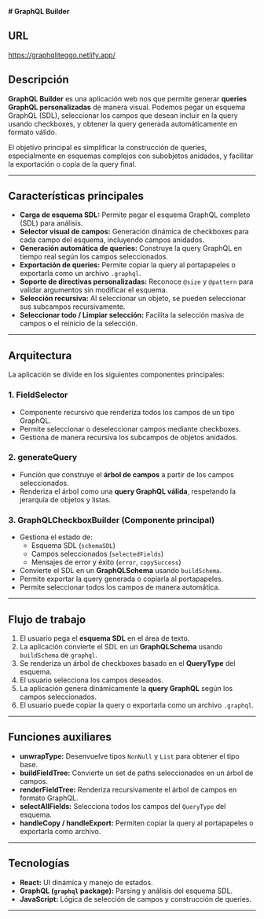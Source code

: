 **# GraphQL Builder**

## URL
https://graphqliteggo.netlify.app/

## Descripción

**GraphQL Builder** es una aplicación web nos que permite generar **queries GraphQL personalizadas** de manera visual. Podemos pegar un esquema GraphQL (SDL), seleccionar los campos que desean incluir en la query usando checkboxes, y obtener la query generada automáticamente en formato válido.  

El objetivo principal es simplificar la construcción de queries, especialmente en esquemas complejos con subobjetos anidados, y facilitar la exportación o copia de la query final.

---

## Características principales

- **Carga de esquema SDL:** Permite pegar el esquema GraphQL completo (SDL) para análisis.  
- **Selector visual de campos:** Generación dinámica de checkboxes para cada campo del esquema, incluyendo campos anidados.  
- **Generación automática de queries:** Construye la query GraphQL en tiempo real según los campos seleccionados.  
- **Exportación de queries:** Permite copiar la query al portapapeles o exportarla como un archivo `.graphql`.  
- **Soporte de directivas personalizadas:** Reconoce `@size` y `@pattern` para validar argumentos sin modificar el esquema.  
- **Selección recursiva:** Al seleccionar un objeto, se pueden seleccionar sus subcampos recursivamente.  
- **Seleccionar todo / Limpiar selección:** Facilita la selección masiva de campos o el reinicio de la selección.  

---

## Arquitectura

La aplicación se divide en los siguientes componentes principales:

### 1. **FieldSelector**
- Componente recursivo que renderiza todos los campos de un tipo GraphQL.
- Permite seleccionar o deseleccionar campos mediante checkboxes.
- Gestiona de manera recursiva los subcampos de objetos anidados.

### 2. **generateQuery**
- Función que construye el **árbol de campos** a partir de los campos seleccionados.
- Renderiza el árbol como una **query GraphQL válida**, respetando la jerarquía de objetos y listas.

### 3. **GraphQLCheckboxBuilder (Componente principal)**
- Gestiona el estado de:
  - Esquema SDL (`schemaSDL`)
  - Campos seleccionados (`selectedFields`)
  - Mensajes de error y éxito (`error`, `copySuccess`)
- Convierte el SDL en un **GraphQLSchema** usando `buildSchema`.
- Permite exportar la query generada o copiarla al portapapeles.
- Permite seleccionar todos los campos de manera automática.

---

## Flujo de trabajo

1. El usuario pega el **esquema SDL** en el área de texto.  
2. La aplicación convierte el SDL en un **GraphQLSchema** usando `buildSchema` de `graphql`.  
3. Se renderiza un árbol de checkboxes basado en el **QueryType** del esquema.  
4. El usuario selecciona los campos deseados.  
5. La aplicación genera dinámicamente la **query GraphQL** según los campos seleccionados.  
6. El usuario puede copiar la query o exportarla como un archivo `.graphql`.  

---

## Funciones auxiliares

- **unwrapType:** Desenvuelve tipos `NonNull` y `List` para obtener el tipo base.  
- **buildFieldTree:** Convierte un set de paths seleccionados en un árbol de campos.  
- **renderFieldTree:** Renderiza recursivamente el árbol de campos en formato GraphQL.  
- **selectAllFields:** Selecciona todos los campos del `QueryType` del esquema.  
- **handleCopy / handleExport:** Permiten copiar la query al portapapeles o exportarla como archivo.  

---

## Tecnologías

- **React:** UI dinámica y manejo de estados.  
- **GraphQL (`graphql` package):** Parsing y análisis del esquema SDL.  
- **JavaScript:** Lógica de selección de campos y construcción de queries.

---
